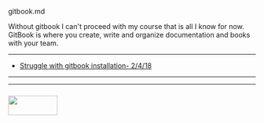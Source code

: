 gitbook.md

Without gitbook I can't proceed with my course that is all I know for now. GitBook is where you create, write and organize documentation and books with your team.

___

* [Struggle with gitbook installation- 2/4/18](https://github.com/elewa-academy/study-journal-template/blob/master/PROJECTS/project1.md)

___
___
### <a href="http://elewa.education/blog" target="_blank"><img src="https://user-images.githubusercontent.com/18554853/34921062-506450ae-f97d-11e7-875f-6feeb26ad72d.png" width="100" height="40"/></a>